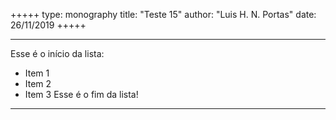 +++++
type: monography
title: "Teste 15"
author: "Luis H. N. Portas"
date: 26/11/2019
+++++
*****
Esse é o início da lista:
- Item 1
- Item 2
- Item 3
Esse é o fim da lista!
*****